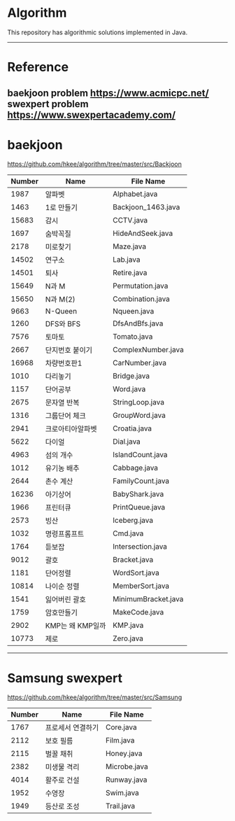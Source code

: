 Algorithm
============
This repository has  algorithmic solutions implemented in Java.

----------
Reference
============
baekjoon problem https://www.acmicpc.net/ <br>
swexpert problem https://www.swexpertacademy.com/
----------
baekjoon
============
https://github.com/hkee/algorithm/tree/master/src/Backjoon <br>

Number   | Name       | File Name
-------- | ---------- | ---------
1987     | 알파벳     | Alphabet.java
1463     | 1로 만들기 | Backjoon_1463.java
15683    | 감시       | CCTV.java
1697     | 숨박꼭질   | HideAndSeek.java
2178     | 미로찾기   | Maze.java
14502    | 연구소     | Lab.java
14501    | 퇴사       | Retire.java
15649    | N과 M      | Permutation.java
15650    | N과 M(2)   | Combination.java
9663     | N-Queen    | Nqueen.java
1260     | DFS와 BFS  | DfsAndBfs.java
7576     | 토마토     | Tomato.java
2667     |단지번호 붙이기 | ComplexNumber.java
16968    |차량번호판1  | CarNumber.java
1010     |다리놓기     | Bridge.java  
1157     |단어공부     | Word.java
2675     |문자열 반복  | StringLoop.java
1316     |그룹단어 체크 | GroupWord.java
2941     |크로아티아알파벳 | Croatia.java
5622     |다이얼       | Dial.java
4963     |섬의 개수     | IslandCount.java
1012     | 유기농 배추  | Cabbage.java
2644     | 촌수 계산    | FamilyCount.java
16236    | 아기상어     | BabyShark.java
1966     | 프린터큐     | PrintQueue.java
2573     | 빙산         | Iceberg.java
1032     | 명령프롬프트 | Cmd.java
1764     | 듣보잡       | Intersection.java
9012     | 괄호         | Bracket.java
1181     | 단어정렬     | WordSort.java
10814    | 나이순 정렬   | MemberSort.java
1541     | 잃어버린 괄호 | MinimumBracket.java
1759     | 암호만들기   | MakeCode.java
2902     | KMP는 왜 KMP일까 | KMP.java
10773    | 제로         | Zero.java
---------
Samsung swexpert
============
https://github.com/hkee/algorithm/tree/master/src/Samsung

Number   | Name                  | File Name
-------- | --------------------- | ---------
1767     | 프로세서 연결하기     | Core.java
2112     | 보호 필름             | Film.java
2115     | 벌꿀 채취             | Honey.java
2382     | 미생물 격리           | Microbe.java
4014     | 활주로 건설           | Runway.java
1952     | 수영장                | Swim.java
1949     | 등산로 조성           | Trail.java 

